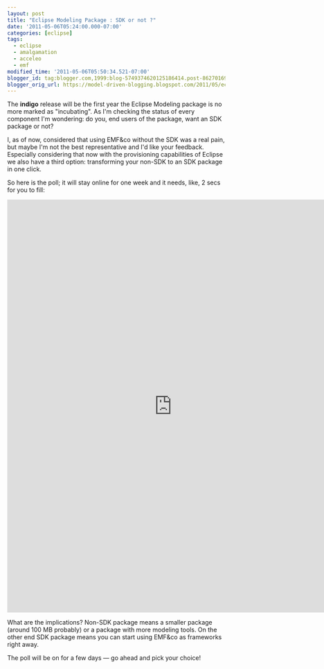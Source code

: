 ```yaml
---
layout: post
title: "Eclipse Modeling Package : SDK or not ?"
date: '2011-05-06T05:24:00.000-07:00'
categories: [eclipse]
tags:
  - eclipse
  - amalgamation
  - acceleo
  - emf
modified_time: '2011-05-06T05:50:34.521-07:00'
blogger_id: tag:blogger.com,1999:blog-5749374620125186414.post-8627016920290556582
blogger_orig_url: https://model-driven-blogging.blogspot.com/2011/05/eclipse-modeling-package-sdk-or-not.html
---
```


The **indigo** release will be the first year the Eclipse Modeling package is no more marked as "incubating". As I'm checking the status of every component I'm wondering: do you, end users of the package, want an SDK package or not?

I, as of now, considered that using EMF&co without the SDK was a real pain, but maybe I'm not the best representative and I'd like your feedback. Especially considering that now with the provisioning capabilities of Eclipse we also have a third option: transforming your non-SDK to an SDK package in one click.

So here is the poll; it will stay online for one week and it needs, like, 2 secs for you to fill:

<iframe src="https://spreadsheets.google.com/embeddedform?formkey=dGtJdmdWRkNYdmFrMkFITzh6eTZ1TEE6MQ" width="760" height="953" frameborder="0" marginheight="0" marginwidth="0">Loading...</iframe>

What are the implications? Non-SDK package means a smaller package (around 100 MB probably) or a package with more modeling tools. On the other end SDK package means you can start using EMF&co as frameworks right away.

The poll will be on for a few days — go ahead and pick your choice!

